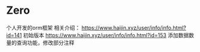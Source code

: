 # Zero
个人开发的orm框架
相关介绍：
https://www.haijin.xyz/user/info/info.html?id=141  初始版本
https://www.haijin.xyz/user/info/info.html?id=153  添加数据数量的查询功能，修改部分注释

